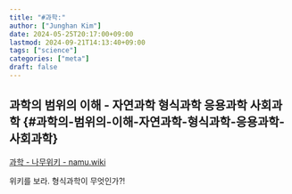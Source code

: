 ```yaml
---
title: "#과학:"
author: ["Junghan Kim"]
date: 2024-05-25T20:17:00+09:00
lastmod: 2024-09-21T14:13:40+09:00
tags: ["science"]
categories: ["meta"]
draft: false
---
```


## 과학의 범위의 이해 - 자연과학 형식과학 응용과학 사회과학 {#과학의-범위의-이해-자연과학-형식과학-응용과학-사회과학}

[과학 - 나무위키 - namu.wiki](https://namu.wiki/w/%EA%B3%BC%ED%95%99)

위키를 보라. 형식과학이 무엇인가?!
